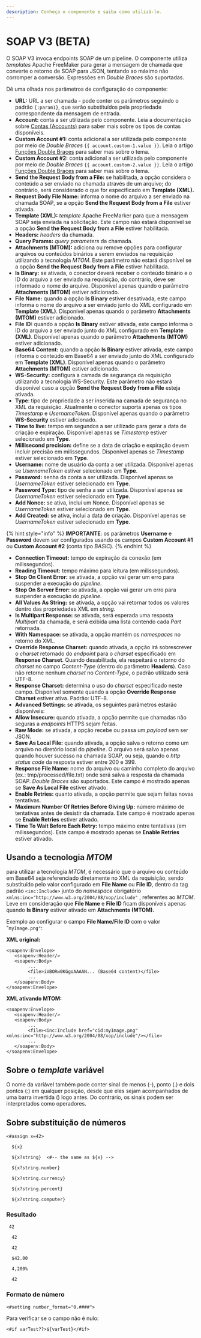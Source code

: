 ```yaml
---
description: Conheça o componente e saiba como utilizá-lo.
---
```


# SOAP V3 (BETA)

O SOAP V3 invoca endpoints SOAP de um pipeline. O componente utiliza _templates_ Apache FreeMaker para gerar a mensagem de chamada que converte o retorno de SOAP para JSON, tentando ao máximo não corromper a conversão. Expressões em _Double Braces_ são suportadas.

Dê uma olhada nos parâmetros de configuração do componente:

* **URL:** URL a ser chamada - pode conter os parâmetros seguindo o padrão `{:param1}`, que serão substituídos pela propriedade correspondente da mensagem de entrada.
* **Account:** conta a ser utilizada pelo componente. Leia a documentação sobre [Contas (Accounts)](https://docs.digibee.com/documentation/v/pt-br/configurations/contas-accounts) para saber mais sobre os tipos de contas disponíveis.
* **Custom Account #1:** conta adicional a ser utilizada pelo componente por meio de _Double Braces_ `{{ account.custom-1.value }}`. Leia o artigo [Funções Double Braces](../../build/funcoes-double-braces/#de-data) para saber mas sobre o tema.&#x20;
* **Custom Account #2:** conta adicional a ser utilizada pelo componente por meio de _Double Braces_ `{{ account.custom-2.value }}`. Leia o artigo [Funções Double Braces](../../build/funcoes-double-braces/#de-data) para saber mas sobre o tema.
* **Send the Request Body from a File:** se habilitada, a opção considera o conteúdo a ser enviado na chamada através de um arquivo; do contrário, será considerado o que for especificado em **Template (XML).**
* **Request Body File Name:** informa o nome do arquivo a ser enviado na chamada SOAP, se a opção **Send the Request Body from a File** estiver ativada.
* **Template (XML):** _template_ Apache FreeMarker para que a mensagem SOAP seja enviada na solicitação. Este campo não estará disponível se a opção **Send the Request Body from a File** estiver habilitada.
* **Headers:** _headers_ da chamada.
* **Query Params:** _query parameters_ da chamada.
* ​​**Attachments (MTOM):** adiciona ou remove opções para configurar arquivos ou conteúdos binários a serem enviados na requisição utilizando a tecnologia _MTOM_. Este parâmetro não estará disponível se a opção **Send the Request Body from a File** estiver habilitada.
* **Is Binary:** se ativada, o conector deverá receber o conteúdo binário e o ID do arquivo a ser enviado na requisição, do contrário, deve ser informado o nome do arquivo. Disponível apenas quando o parâmetro **Attachments (MTOM)** estiver adicionado.
* **File Name:** quando a opção **Is Binary** estiver desativada, este campo informa o nome do arquivo a ser enviado junto do XML configurado em **Template (XML)**. Disponível apenas quando o parâmetro **Attachments (MTOM)** estiver adicionado.
* **File ID:** quando a opção **Is Binary** estiver ativada, este campo informa o ID do arquivo a ser enviado junto do XML configurado em **Template (XML)**. Disponível apenas quando o parâmetro **Attachments (MTOM)** estiver adicionado.
* **Base64 Content:** quando a opção **Is Binary** estiver ativada, este campo informa o conteúdo em Base64 a ser enviado junto do XML configurado em **Template (XML)**. Disponível apenas quando o parâmetro **Attachments (MTOM)** estiver adicionado.
* **WS-Security:** configura a camada de segurança da requisição utilizando a tecnologia WS-Security. Este parâmetro não estará disponível caso a opção **Send the Request Body from a File** esteja ativada.
* **Type**: tipo de propriedade a ser inserida na camada de segurança no XML da requisição. Atualmente o conector suporta apenas os tipos _Timestamp_ e _UsernameToken_. Disponível apenas quando o parâmetro **WS-Security** estiver adicionado.
* **Time to live:** tempo em segundos a ser utilizado para gerar a data de criação e expiração. Disponível apenas se _Timestamp_ estiver selecionado em **Type**.&#x20;
* **Millisecond precision:** define se a data de criação e expiração devem incluir precisão em milissegundos. Disponível apenas se _Timestamp_ estiver selecionado em **Type**.
* **Username:** nome de usuário da conta a ser utilizada. Disponível apenas se _UsernameToken_ estiver selecionado em **Type**.&#x20;
* **Password:** senha da conta a ser utilizada. Disponível apenas se _UsernameToken_ estiver selecionado em **Type**.
* **Password Type:** tipo de senha a ser utilizada. Disponível apenas se _UsernameToken_ estiver selecionado em **Type**.
* **Add Nonce:** se ativa, inclui um Nonce. Disponível apenas se _UsernameToken_ estiver selecionado em **Type**.
* **Add Created:** se ativa, inclui a data de criação. Disponível apenas se _UsernameToken_ estiver selecionado em **Type**.

{% hint style="info" %}
**IMPORTANTE**: os parâmetros **Username** e **Password** devem ser configurados usando os campos **Custom Account #1** ou **Custom Account #2** (conta tipo _BASIC_).
{% endhint %}

* **Connection Timeout:** tempo de expiração da conexão (em milissegundos).
* **Reading Timeout:** tempo máximo para leitura (em milissegundos).
* **Stop On Client Error:** se ativada, a opção vai gerar um erro para suspender a execução do _pipeline_.
* **Stop On Server Error:** se ativada, a opção vai gerar um erro para suspender a execução do _pipeline_.
* **All Values As String:** se ativada, a opção vai retornar todos os valores dentro das propriedades XML em _string_.
* **Is Multipart Response:** se ativada, será esperada uma resposta _Multipart_ da chamada, e será exibida uma lista contendo cada _Part_ retornada.
* **With Namespace:** se ativada, a opção mantém os _namespaces_ no retorno do XML.
* **Override Response Charset:** quando ativada, a opção irá sobrescrever o _charset_ retornado do _endpoint_ para o _charset_ especificado em **Response Charset**. Quando desabilitada, ela respeitará o retorno do _charset_ no campo _Content-Type_ (dentro do parâmetro **Headers**). Caso não retorne nenhum _charset_ no _Content-Type_, o padrão utilizado será UTF-8.
* **Response Charset:** determina o uso do _charset_ especificado neste campo. Disponível somente quando a opção **Override Response Charset** estiver ativa. Padrão: UTF-8.
* **Advanced Settings:** se ativada, os seguintes parâmetros estarão disponíveis:
* **Allow Insecure:** quando ativada, a opção permite que chamadas não seguras a _endpoints_ HTTPS sejam feitas.
* **Raw Mode:** se ativada, a opção recebe ou passa um _payload_ sem ser JSON.
* **Save As Local File:** quando ativada, a opção salva o retorno como um arquivo no diretório local do _pipeline_. O arquivo será salvo apenas quando houver sucesso na chamada SOAP, ou seja, quando o _http status code_ da resposta estiver entre 200 e 399.
* **Response File Name:** nome do arquivo ou caminho completo do arquivo (ex.: tmp/processed/file.txt) onde será salva a resposta da chamada SOAP. _Double Braces_ são suportados. Este campo é mostrado apenas se **Save As Local File** estiver ativado.
* **Enable Retries:** quanto ativada, a opção permite que sejam feitas novas tentativas.
* **Maximum Number Of Retries Before Giving Up:** número máximo de tentativas antes de desistir da chamada. Este campo é mostrado apenas se **Enable Retries** estiver ativado.
* **Time To Wait Before Each Retry:** tempo máximo entre tentativas (em milissegundos). Este campo é mostrado apenas se **Enable Retries** estiver ativado.

## Usando a tecnologia _MTOM_

para utilizar a tecnologia _MTOM_, é necessário que o arquivo ou conteúdo em Base64 seja referenciado diretamente no XML da requisição, sendo substituído pelo valor configurado em **File Name** ou **File ID**, dentro da tag padrão `<inc:Include>` junto do _namespace_ obrigatório `xmlns:inc="http://www.w3.org/2004/08/xop/include"` , referentes ao _MTOM_. Leve em consideração que **File Name** e **File ID** ficam disponíveis apenas quando **Is Binary** estiver ativado em **Attachments (MTOM).**&#x20;

Exemplo ao configurar o campo **File Name/File ID** com o valor "`myImage.png"`:

**XML original:**

```
<soapenv:Envelope>
   <soapenv:Header/>
   <soapenv:Body>
        ...
        <file>iVBORw0KGgoAAAAN... (Base64 content)</file>
        ...
   </soapenv:Body>
</soapenv:Envelope>

```

**XML ativando MTOM:**

```
<soapenv:Envelope>
   <soapenv:Header/>
   <soapenv:Body>
        ...
        <file><inc:Include href="cid:myImage.png" xmlns:inc="http://www.w3.org/2004/08/xop/include"/></file>
        ...
   </soapenv:Body>
</soapenv:Envelope>

```

## Sobre o _template_ variável&#x20;

O nome da variável também pode conter sinal de menos (-), ponto (.) e dois pontos (:) em qualquer posição, desde que eles sejam acompanhados de uma barra invertida () logo antes. Do contrário, os sinais podem ser interpretados como operadores.

## Sobre substituição de números&#x20;

```
<#assign x=42>

  ${x}

  ${x?string}  <#-- the same as ${x} -->

  ${x?string.number}

  ${x?string.currency}

  ${x?string.percent}

  ${x?string.computer}

```

### Resultado&#x20;

```
 42

  42

  42

  $42.00

  4,200%

  42

```



### Formato de número&#x20;

```
<#setting number_format="0.####">
```

Para verificar se o campo não é nulo:&#x20;

```
<#if varTest??>${varTest}</#if>
```

